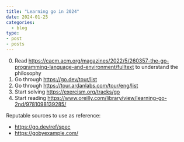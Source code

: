 ```yaml
---
title: "Learning go in 2024"
date: 2024-01-25
categories:
  - blog
type:
- post
- posts
---
```


0. Read https://cacm.acm.org/magazines/2022/5/260357-the-go-programming-language-and-environment/fulltext to understand the philosophy 
1. Go through https://go.dev/tour/list
2. Go through https://tour.ardanlabs.com/tour/eng/list
3. Start solving https://exercism.org/tracks/go
4. Start reading  https://www.oreilly.com/library/view/learning-go-2nd/9781098139285/ 

Reputable sources to use as reference:
* https://go.dev/ref/spec
* https://gobyexample.com/
